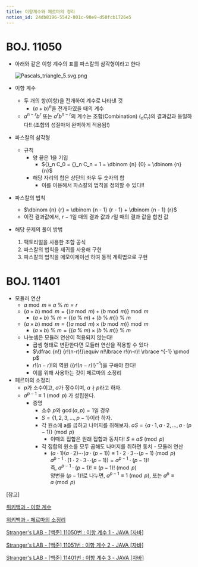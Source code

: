 ```yaml
---
title: 이항계수와 페르마의 정리
notion_id: 24db8196-5542-801c-98e9-d58fcb1726e5
---
```

  
# BOJ. 11050  
  
- 아래와 같은 이항 계수의 표를 파스칼의 삼각형이라고 한다  
  
    ![Pascals_triangle_5.svg.png](https://prod-files-secure.s3.us-west-2.amazonaws.com/ee9cb3f6-9bac-463c-ac07-0442097183e8/67dbf580-7a07-485d-ae36-3de4a6a96e17/Pascals_triangle_5.svg.png?X-Amz-Algorithm=AWS4-HMAC-SHA256&X-Amz-Content-Sha256=UNSIGNED-PAYLOAD&X-Amz-Credential=ASIAZI2LB466Q3AXBKU2%2F20251021%2Fus-west-2%2Fs3%2Faws4_request&X-Amz-Date=20251021T011708Z&X-Amz-Expires=3600&X-Amz-Security-Token=IQoJb3JpZ2luX2VjEFEaCXVzLXdlc3QtMiJIMEYCIQD%2B2VlRL7SOIL8%2B0zZogmJtjjsVimzRT6IvOtqINQAmsAIhAKvf%2FJcneBGJn1YjcWM2lapQk38zY2wYxxpigQI1Y%2BA3KogECPr%2F%2F%2F%2F%2F%2F%2F%2F%2F%2FwEQABoMNjM3NDIzMTgzODA1IgzpB9A0i%2Fft6KFMSdQq3AMkdB7oYnY1HCXVKQncIp%2F37o62fgv7BsJ%2BbWRGMSZJSs5rYOyhj1dSuRgxz9gTNpeNKqT7gIIJP3CLeFJx1aikWL3It3OQ7P6E%2Fff3v%2BFlgG6q4%2FQU%2B8v6l5axmeBXR%2FQb%2BnzWXnI%2FCDfIkr5M1HVfOuPwwrcRNvkl9uNfZbzfWp6760fK%2FJZXzbaPB%2BEuK65h8U%2BDb21buRero2T6kXhi3eyPZ7gqkra3SqpW6v0gC0uEHNBGqgiNOxtEWmP%2FWlqIVaeqjWjEoSjP0OyIuElTzbzD74RZ6GLkEEjWGkQ2pn22Z8mHAqKl0GDl5yItiMotiBggXbAyke8dI%2BMwxmnQ9fDcRhAOozC1I91r9HbHQH8xDpGe1qoMZaXALSJuimtravG%2F4wLllalPawwHH3wZbE0SEn2uUT9dxmvVlN%2FvrDXpE9sse%2FWCsJIDsNhDPK5p5hSvPJ6Cn7cYSv%2BaCSOyYuqiLwJ4ZmOsXoyELtwZY1yeha%2FeedhcRJO0Trmic%2BhzpXPelqpkgECA0kOFlKZBZKN%2B1%2FKsXOTVDF4qvvDiYEoSE%2BEoS1hA5cnm3b383U6knnydnXQncX%2FqMTob4E0v%2Blz0076iMBeVMraBjKYav64pUNQ4vLgJiE%2FNRDDUrdvHBjqkAeG1SSzPrFa64VeFrabzK%2FZZRJwSzogXqWDwbvw%2BU9sSyrve0jUnSquhyht8zgU7MHFCOzvs%2BYqtfTWzVhDCl%2B8mxTJUl8OCIbG2f0HBJwtQ6WyG1dpUCDDnh9xQ7DZv1umVb%2F8OHqOWkPJUnHeBcZx2HbqN%2BVKEEhItqaVxlQltdCYxtSYzM5H6k2IRS5uxS3obNdr1MX8KkCm4bg5jgErC84xh&X-Amz-Signature=9682cb934ae65bc346cadeeca7be119ccc8b2b7349aa07183b0a6ba51bcfc363&X-Amz-SignedHeaders=host&x-amz-checksum-mode=ENABLED&x-id=GetObject)  
  
- 이항 계수  
    - 두 개의 항(이항)을 전개하여 계수로 나타낸 것  
        - $(a+b)^n$을 전개하였을 때의 계수  
    - $a^{n-r}b^r$ 또는 $a^rb^{n-r}$의 계수는 조합(Combination) (${}_nC_r$)의 결과값과 동일하다!! (조합의 성질마저 완벽하게 적용됨!)  
- 파스칼의 삼각형  
    - 규칙  
        - 양 끝은 1을 기입  
            - ${}_n C_0 = {}_n C_n = 1 = \dbinom {n} {0} = \dbinom {n} {n}$  
        - 해당 자리의 합은 상단의 좌우 두 숫자의 합  
            - 이를 이용해서 파스칼의 법칙을 정의할 수 있다!!  
- 파스칼의 법칙  
    - $\dbinom {n} {r} = \dbinom {n - 1} {r  - 1} + \dbinom {n - 1} {r}$  
    - 이전 결과값에서, $r-1$일 때의 결과 값과 $r$일 때의 결과 값을 합친 값  
- 해당 문제의 풀이 방법  
    1. 팩토리얼을 사용한 조합 공식  
    2. 파스칼의 법칙을 재귀를 사용해 구현  
    3. 파스칼의 법칙을 메모이제이션 하여 동적 계획법으로 구현  
  
# BOJ. 11401  
  
- 모듈러 연산  
    - $a \bmod m \equiv a \ \% \ m = r$  
    - $(a + b) \bmod m = \lbrace (a \bmod m) + (b \bmod m) \rbrace \bmod m$  
        - $(a + b) \ \% \ m = \lbrace (a \ \% \ m) + (b \ \% \ m) \rbrace \ \% \ m$  
    - $(a \times b) \bmod m = \lbrace (a \bmod m) \times (b \bmod m) \rbrace \bmod m$  
        - $(a \times b) \ \% \ m = \lbrace (a \ \% \ m) \times (b \ \% \ m) \rbrace \ \% \ m$  
    - 나눗셈은 모듈러 연산이 적용되지 않는다!  
        - 곱셈 형태로 변환한다면 모듈러 연산을 적용할 수 있다  
        - $\dfrac {n!} {r!(n-r)!}\equiv n!\lbrace r!(n-r)! \rbrace ^{-1} \pmod p$  
        - $r!(n-r)!$의 역원 ($\lbrace r!(n-r)! \rbrace ^ {-1}$)을 구해야 한다!  
        - 이를 위해 사용하는 것이 페르마의 소정리  
- 페르마의 소정리  
    - $p$가 소수이고, $a$가 정수이며,  $a \nmid p$라고 하자.  
    - $a^{p-1} \equiv 1 \pmod p$ 가 성립한다.  
        - 증명  
            - 소수 $p$와 $\gcd(a, p) = 1$일 경우  
            - $S = \lbrace 1,2,3,\dots, p-1 \rbrace$이라 하자.  
            - 각 원소에 a를 곱하고 나머지를 취해보자. $aS = \lbrace a \cdot 1, a \cdot 2, \dots, a \cdot (p-1) \rbrace \pmod p$  
                - 이때의 집합은 원래 집합과 동치다! $S \equiv aS \pmod p$  
            - 각 집합의 원소를 모두 곱해도 나머지를 취하면 동치 - 모듈러 연산  
                - $(a \cdot 1)(a \cdot 2) \cdots(a \cdot (p-1)) \equiv 1 \cdot 2 \cdot 3 \cdots (p-1) \pmod p$   
                $a^{p-1} \cdot (1 \cdot 2 \cdot 3 \cdots (p-1)) = a^{p-1} \cdot (p-1)!$   
                즉, $a^{p-1} \cdot (p-1)! \equiv (p-1)! \pmod p$  
                양변을 $(p-1)!$로 나누면, $a^{p-1} \equiv 1 \pmod p$, 또는 $a^p \equiv a \pmod p$  
  
[참고]  
  
  
[위키백과 - 이항 계수](https://ko.wikipedia.org/wiki/%EC%9D%B4%ED%95%AD_%EA%B3%84%EC%88%98)  
  
  
[위키백과 - 페르마의 소정리](https://ko.wikipedia.org/wiki/%ED%8E%98%EB%A5%B4%EB%A7%88%EC%9D%98_%EC%86%8C%EC%A0%95%EB%A6%AC)  
  
  
[Stranger's LAB - [백준] 11050번 : 이항 계수 1 - JAVA [자바]](https://st-lab.tistory.com/159)  
  
  
[Stranger's LAB - [백준] 11051번 : 이항 계수 2 - JAVA [자바]](https://st-lab.tistory.com/162)  
  
  
[Stranger's LAB - [백준] 11401번 : 이항 계수 3 - JAVA [자바]](https://st-lab.tistory.com/241)  
  
